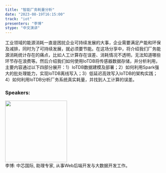 ```yaml
---
title: "智能厂务耗量分析"
date: "2023-08-19T16:15:00" 
track: "iot"
presenters: "李博"
stype: "中文演讲"
---
```

工业领域的能源消耗一直是困扰企业可持续发展的大事，企业需要满足产能和环保及减排，同时为了可持续发展，就必须要节能。在这场分享中，将介绍我们厂务能源消耗统计存在的痛点，比如人工计算存在误差、消耗情况不透明，无法知道哪些环节存在浪费等。然后介绍我们如何使用IoTDB将传感器数据存储，并分析利用，主要内容通过以下四部分展开：1）IoTDB数据建模及部署；2）如何利用Spark强大的批处理能力，实现IoTDB离线写入；3）低延迟高效写入IoTDB的架构实践；4）如何利用IoTDB分析厂务系统真实耗量，并找到人工计算的误差。
 ### Speakers: 
 <img src="https://img.bagevent.com/resource/20230611/2214466790.jpg" width="200" /><br>李博: 中芯国际, 助理专家, 从事Web后端开发与大数据开发工作。
 <br><br>